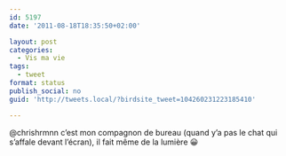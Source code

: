 ```yaml
---
id: 5197
date: '2011-08-18T18:35:50+02:00'

layout: post
categories:
  - Vis ma vie
tags:
  - tweet
format: status
publish_social: no
guid: 'http://tweets.local/?birdsite_tweet=104260231223185410'

---
```


@chrishrmnn c’est mon compagnon de bureau (quand y’a pas le chat qui s’affale devant l’écran), il fait même de la lumière 😀